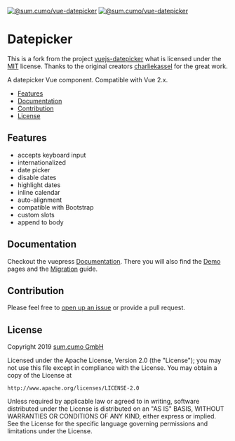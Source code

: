 [![@sum.cumo/vue-datepicker](https://badgen.net/bundlephobia/min/@sum.cumo/vue-datepicker)](https://bundlephobia.com/result?p=@sum.cumo/vue-datepicker)
[![@sum.cumo/vue-datepicker](https://badgen.net/npm/v/@sum.cumo/vue-datepicker)](https://www.npmjs.com/package/@sum.cumo/vue-datepicker)

# Datepicker

This is a fork from the project [vuejs-datepicker](https://github.com/charliekassel/vuejs-datepicker)
what is licensed under the [MIT](https://github.com/charliekassel/vuejs-datepicker/blob/master/LICENSE) license.
Thanks to the original creators [charliekassel](https://github.com/charliekassel) for the great work.

A datepicker Vue component. Compatible with Vue 2.x.

- [Features](#features)
- [Documentation](#Documentation)
- [Contribution](#Contribution)
- [License](#License)

## Features

- accepts keyboard input
- internationalized
- date picker
- disable dates
- highlight dates
- inline calendar
- auto-alignment
- compatible with Bootstrap
- custom slots
- append to body

## Documentation

Checkout the vuepress [Documentation](https://sumcumo.github.io/vue-datepicker/).
There you will also find the [Demo](https://sumcumo.github.io/vue-datepicker/demo/) pages
and the [Migration](https://sumcumo.github.io/vue-datepicker/guide/migration) guide.

## Contribution

Please feel free to [open up an issue](https://github.com/sumcumo/vue-datepicker/issues/new) or provide a pull request.

## License

Copyright 2019 [sum.cumo GmbH](https://www.sumcumo.com/)

Licensed under the Apache License, Version 2.0 (the "License");
you may not use this file except in compliance with the License.
You may obtain a copy of the License at

    http://www.apache.org/licenses/LICENSE-2.0

Unless required by applicable law or agreed to in writing, software
distributed under the License is distributed on an "AS IS" BASIS,
WITHOUT WARRANTIES OR CONDITIONS OF ANY KIND, either express or implied.
See the License for the specific language governing permissions and
limitations under the License.
